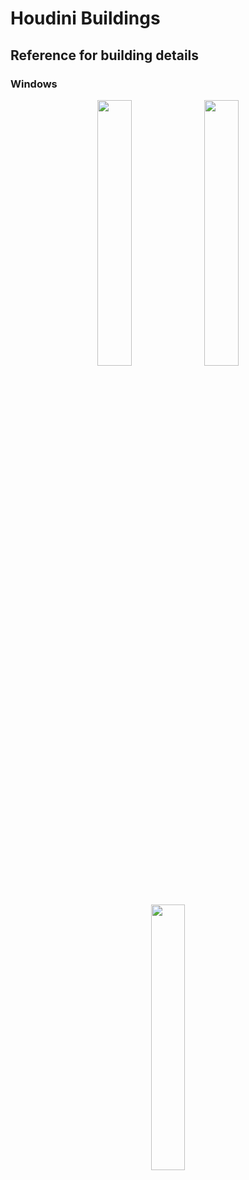 # Houdini Buildings

## Reference for building details

### Windows

<p align="center">
<img src="https://github.com/user-attachments/assets/962d78a6-31f2-4d47-aeb1-4ca369c2b53c" width="33%" display="inline-block">
<img src="https://github.com/user-attachments/assets/efd2b4c3-fef4-4b86-bf9f-3b3164b1d04e" width="33%" display="inline-block">
<img src="https://github.com/user-attachments/assets/9438dc41-5f95-470f-8d1c-27d4e19d9b02" width="33%" display="inline-block">
</p>



